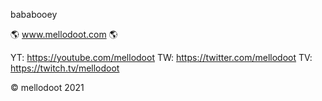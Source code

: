 bababooey

🌎 www.mellodoot.com 🌎

YT: https://youtube.com/mellodoot
TW: https://twitter.com/mellodoot
TV: https://twitch.tv/mellodoot

© mellodoot 2021
